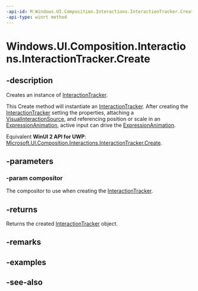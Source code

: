 ```yaml
---
-api-id: M:Windows.UI.Composition.Interactions.InteractionTracker.Create(Windows.UI.Composition.Compositor)
-api-type: winrt method
---
```


<!-- Method syntax
public Windows.UI.Composition.Interactions.InteractionTracker Create(Windows.UI.Composition.Compositor compositor)
-->

# Windows.UI.Composition.Interactions.InteractionTracker.Create

## -description
Creates an instance of [InteractionTracker](interactiontracker.md).

This Create method will instantiate an [InteractionTracker](interactiontracker.md). After creating the [InteractionTracker](interactiontracker.md) setting the properties, attaching a [VisualInteractionSource](visualinteractionsource.md), and referencing position or scale in an [ExpressionAnimation](../windows.ui.composition/expressionanimation.md), active input can drive the [ExpressionAnimation](../windows.ui.composition/expressionanimation.md).

Equivalent **WinUI 2 API for UWP**: [Microsoft.UI.Composition.Interactions.InteractionTracker.Create](/windows/winui/api/microsoft.ui.composition.interactions.interactiontracker.create).

## -parameters
### -param compositor
The compositor to use when creating the [InteractionTracker](interactiontracker.md).

## -returns
Returns the created [InteractionTracker](interactiontracker.md) object.

## -remarks

## -examples

## -see-also
